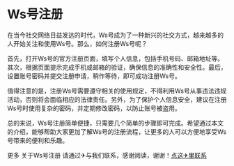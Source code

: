 # Ws号注册

在当今社交网络日益发达的时代，Ws号成为了一种新兴的社交方式，越来越多的人开始关注和使用Ws号。那么，如何注册Ws号呢？

首先，打开Ws号的官方注册页面，填写个人信息，包括手机号码、邮箱地址等。其次，根据页面提示完成手机或邮箱的验证，确保信息的准确性和安全性。最后，设置账号密码并提交注册申请，稍作等待，即可成功注册Ws号。

值得注意的是，注册Ws号需要遵守相关的使用规定，不得利用Ws号从事违法违规活动，否则将会面临相应的法律责任。另外，为了保护个人信息安全，建议在注册Ws号时使用复杂的密码，并定期修改密码，以防止账号被盗用。

总的来说，Ws号注册简单便捷，只需要几个简单的步骤即可完成。希望通过本文的介绍，能够帮助大家更加了解Ws号的注册流程，让更多的人可以方便地享受Ws号带来的便利和乐趣。

更多 关于Ws号注册 请通过✈与我们联系，感谢阅读，谢谢！[点这✈里联系](https://lm.k02.cc)